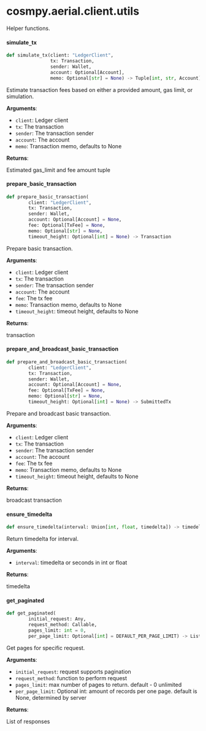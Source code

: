 <a id="cosmpy.aerial.client.utils"></a>

# cosmpy.aerial.client.utils

Helper functions.

<a id="cosmpy.aerial.client.utils.simulate_tx"></a>

#### simulate`_`tx

```python
def simulate_tx(client: "LedgerClient",
                tx: Transaction,
                sender: Wallet,
                account: Optional[Account],
                memo: Optional[str] = None) -> Tuple[int, str, Account]
```

Estimate transaction fees based on either a provided amount, gas limit, or simulation.

**Arguments**:

- `client`: Ledger client
- `tx`: The transaction
- `sender`: The transaction sender
- `account`: The account
- `memo`: Transaction memo, defaults to None

**Returns**:

Estimated gas_limit and fee amount tuple

<a id="cosmpy.aerial.client.utils.prepare_basic_transaction"></a>

#### prepare`_`basic`_`transaction

```python
def prepare_basic_transaction(
        client: "LedgerClient",
        tx: Transaction,
        sender: Wallet,
        account: Optional[Account] = None,
        fee: Optional[TxFee] = None,
        memo: Optional[str] = None,
        timeout_height: Optional[int] = None) -> Transaction
```

Prepare basic transaction.

**Arguments**:

- `client`: Ledger client
- `tx`: The transaction
- `sender`: The transaction sender
- `account`: The account
- `fee`: The tx fee
- `memo`: Transaction memo, defaults to None
- `timeout_height`: timeout height, defaults to None

**Returns**:

transaction

<a id="cosmpy.aerial.client.utils.prepare_and_broadcast_basic_transaction"></a>

#### prepare`_`and`_`broadcast`_`basic`_`transaction

```python
def prepare_and_broadcast_basic_transaction(
        client: "LedgerClient",
        tx: Transaction,
        sender: Wallet,
        account: Optional[Account] = None,
        fee: Optional[TxFee] = None,
        memo: Optional[str] = None,
        timeout_height: Optional[int] = None) -> SubmittedTx
```

Prepare and broadcast basic transaction.

**Arguments**:

- `client`: Ledger client
- `tx`: The transaction
- `sender`: The transaction sender
- `account`: The account
- `fee`: The tx fee
- `memo`: Transaction memo, defaults to None
- `timeout_height`: timeout height, defaults to None

**Returns**:

broadcast transaction

<a id="cosmpy.aerial.client.utils.ensure_timedelta"></a>

#### ensure`_`timedelta

```python
def ensure_timedelta(interval: Union[int, float, timedelta]) -> timedelta
```

Return timedelta for interval.

**Arguments**:

- `interval`: timedelta or seconds in int or float

**Returns**:

timedelta

<a id="cosmpy.aerial.client.utils.get_paginated"></a>

#### get`_`paginated

```python
def get_paginated(
        initial_request: Any,
        request_method: Callable,
        pages_limit: int = 0,
        per_page_limit: Optional[int] = DEFAULT_PER_PAGE_LIMIT) -> List[Any]
```

Get pages for specific request.

**Arguments**:

- `initial_request`: request supports pagination
- `request_method`: function to perform request
- `pages_limit`: max number of pages to return. default - 0 unlimited
- `per_page_limit`: Optional int: amount of records per one page. default is None, determined by server

**Returns**:

List of responses

